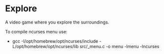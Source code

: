 # Explore

A video game where you explore the surroundings.

To compile ncurses menu use:
- gcc -I/opt/homebrew/opt/ncurses/include -L/opt/homebrew/opt/ncurses/lib src/_menu.c -o menu -lmenu -lncurses
